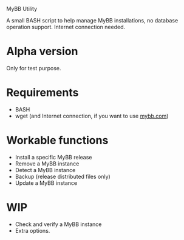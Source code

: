 MyBB Utility

A small BASH script to help manage MyBB installations, no database operation support. Internet connection needed.

# Alpha version

Only for test purpose.

# Requirements

 - BASH
 - wget (and Internet connection, if you want to use [mybb.com](https://mybb.com/))

# Workable functions

 - Install a specific MyBB release
 - Remove a MyBB instance
 - Detect a MyBB instance
 - Backup (release distributed files only)
 - Update a MyBB instance

# WIP

 - Check and verify a MyBB instance
 - Extra options.

